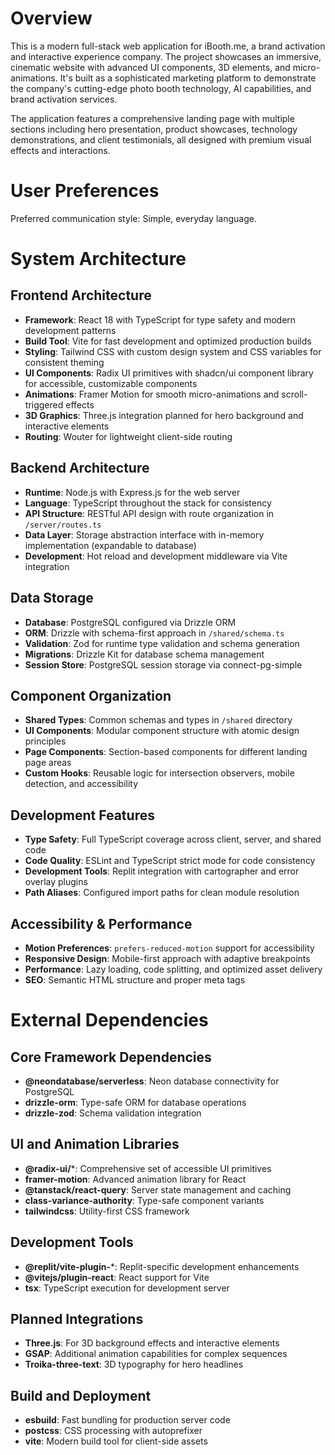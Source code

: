 # Overview

This is a modern full-stack web application for iBooth.me, a brand activation and interactive experience company. The project showcases an immersive, cinematic website with advanced UI components, 3D elements, and micro-animations. It's built as a sophisticated marketing platform to demonstrate the company's cutting-edge photo booth technology, AI capabilities, and brand activation services.

The application features a comprehensive landing page with multiple sections including hero presentation, product showcases, technology demonstrations, and client testimonials, all designed with premium visual effects and interactions.

# User Preferences

Preferred communication style: Simple, everyday language.

# System Architecture

## Frontend Architecture
- **Framework**: React 18 with TypeScript for type safety and modern development patterns
- **Build Tool**: Vite for fast development and optimized production builds
- **Styling**: Tailwind CSS with custom design system and CSS variables for consistent theming
- **UI Components**: Radix UI primitives with shadcn/ui component library for accessible, customizable components
- **Animations**: Framer Motion for smooth micro-animations and scroll-triggered effects
- **3D Graphics**: Three.js integration planned for hero background and interactive elements
- **Routing**: Wouter for lightweight client-side routing

## Backend Architecture
- **Runtime**: Node.js with Express.js for the web server
- **Language**: TypeScript throughout the stack for consistency
- **API Structure**: RESTful API design with route organization in `/server/routes.ts`
- **Data Layer**: Storage abstraction interface with in-memory implementation (expandable to database)
- **Development**: Hot reload and development middleware via Vite integration

## Data Storage
- **Database**: PostgreSQL configured via Drizzle ORM
- **ORM**: Drizzle with schema-first approach in `/shared/schema.ts`
- **Validation**: Zod for runtime type validation and schema generation
- **Migrations**: Drizzle Kit for database schema management
- **Session Store**: PostgreSQL session storage via connect-pg-simple

## Component Organization
- **Shared Types**: Common schemas and types in `/shared` directory
- **UI Components**: Modular component structure with atomic design principles
- **Page Components**: Section-based components for different landing page areas
- **Custom Hooks**: Reusable logic for intersection observers, mobile detection, and accessibility

## Development Features
- **Type Safety**: Full TypeScript coverage across client, server, and shared code
- **Code Quality**: ESLint and TypeScript strict mode for code consistency
- **Development Tools**: Replit integration with cartographer and error overlay plugins
- **Path Aliases**: Configured import paths for clean module resolution

## Accessibility & Performance
- **Motion Preferences**: `prefers-reduced-motion` support for accessibility
- **Responsive Design**: Mobile-first approach with adaptive breakpoints
- **Performance**: Lazy loading, code splitting, and optimized asset delivery
- **SEO**: Semantic HTML structure and proper meta tags

# External Dependencies

## Core Framework Dependencies
- **@neondatabase/serverless**: Neon database connectivity for PostgreSQL
- **drizzle-orm**: Type-safe ORM for database operations
- **drizzle-zod**: Schema validation integration

## UI and Animation Libraries
- **@radix-ui/***: Comprehensive set of accessible UI primitives
- **framer-motion**: Advanced animation library for React
- **@tanstack/react-query**: Server state management and caching
- **class-variance-authority**: Type-safe component variants
- **tailwindcss**: Utility-first CSS framework

## Development Tools
- **@replit/vite-plugin-***: Replit-specific development enhancements
- **@vitejs/plugin-react**: React support for Vite
- **tsx**: TypeScript execution for development server

## Planned Integrations
- **Three.js**: For 3D background effects and interactive elements
- **GSAP**: Additional animation capabilities for complex sequences
- **Troika-three-text**: 3D typography for hero headlines

## Build and Deployment
- **esbuild**: Fast bundling for production server code
- **postcss**: CSS processing with autoprefixer
- **vite**: Modern build tool for client-side assets